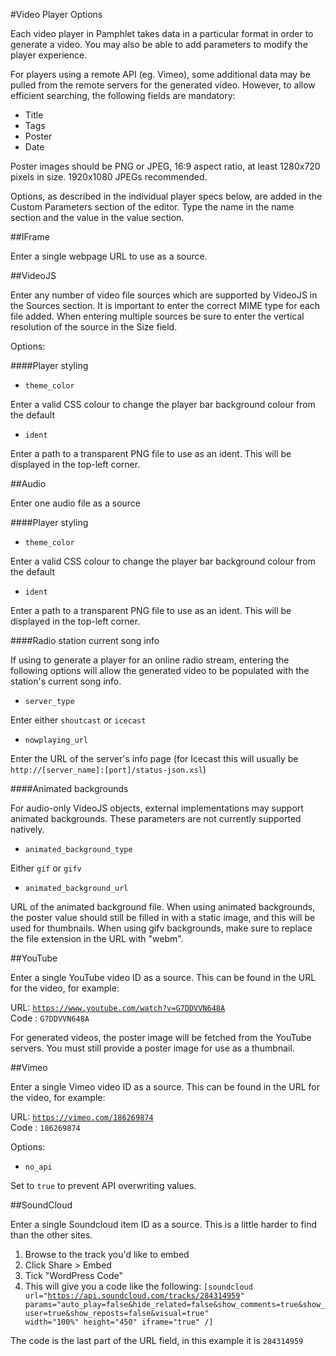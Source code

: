 #Video Player Options

Each video player in Pamphlet takes data in a particular format in order to generate a video.
You may also be able to add parameters to modify the player experience.

For players using a remote API (eg. Vimeo), some additional data may be pulled from the remote servers
for the generated video. However, to allow efficient searching, the following fields are mandatory:

* Title
* Tags 
* Poster
* Date

Poster images should be PNG or JPEG, 16:9 aspect ratio, at least 1280x720 pixels in size. 1920x1080 JPEGs recommended.

Options, as described in the individual player specs below, are added in the Custom Parameters section of the editor.
Type the name in the name section and the value in the value section.

##IFrame

Enter a single webpage URL to use as a source.

##VideoJS

Enter any number of video file sources which are supported by VideoJS in the Sources section. 
It is important to enter the correct MIME type for each file added. 
When entering multiple sources be sure to enter the vertical resolution of the source in the Size field.

Options:

####Player styling

* <code>theme_color</code>

Enter a valid CSS colour to change the player bar background colour from the default

* <code>ident</code>

Enter a path to a transparent PNG file to use as an ident. This will be displayed in the top-left corner.

##Audio

Enter one audio file as a source

####Player styling

* <code>theme_color</code>

Enter a valid CSS colour to change the player bar background colour from the default

* <code>ident</code>

Enter a path to a transparent PNG file to use as an ident. This will be displayed in the top-left corner.


####Radio station current song info

If using to generate a player for an online radio stream, entering the following options will allow the generated video to be populated with the station's current song info.

* <code>server_type</code>

Enter either <code>shoutcast</code> or <code>icecast</code>

* <code>nowplaying_url</code>

Enter the URL of the server's info page
(for Icecast this will usually be <code>http://[server_name]:[port]/status-json.xsl</code>)

####Animated backgrounds

For audio-only VideoJS objects, external implementations may support animated backgrounds. These parameters are not currently supported natively.

* <code>animated_background_type</code>

Either <code>gif</code> or <code>gifv</code>

* <code>animated_background_url</code>

URL of the animated background file. When using animated backgrounds, the poster
value should still be filled in with a static image, and this will be used
for thumbnails. When using gifv backgrounds, make sure to replace the file extension in the URL with "webm".

##YouTube

Enter a single YouTube video ID as a source. This can be found in the URL for the video, for example:

URL: <code>https://www.youtube.com/watch?v=G7DDVVN648A</code><br />
Code : <code>G7DDVVN648A</code>

For generated videos, the poster image will be fetched from the YouTube servers. You must still provide a poster image for use as a thumbnail.

##Vimeo

Enter a single Vimeo video ID as a source. This can be found in the URL for the video, for example:

URL: <code>https://vimeo.com/186269874</code><br />
Code : <code>186269874</code>

Options:

* <code>no_api</code>

Set to <code>true</code> to prevent API overwriting values.

##SoundCloud

Enter a single Soundcloud item ID as a source. This is a little harder to find than the other sites.

1. Browse to the track you'd like to embed
2. Click Share > Embed
3. Tick "WordPress Code"
4. This will give you a code like the following:
  <code>[soundcloud url="https://api.soundcloud.com/tracks/284314959" params="auto_play=false&hide_related=false&show_comments=true&show_user=true&show_reposts=false&visual=true" width="100%" height="450" iframe="true" /]</code>

The code is the last part of the URL field, in this example it is <code>284314959</code>


